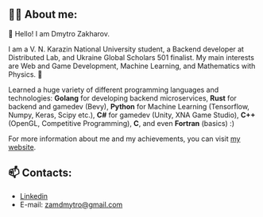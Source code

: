 ## :person_curly_hair: About me: 
👋 Hello!
I am Dmytro Zakharov. 

I am a V. N. Karazin National University student, a Backend developer at Distributed Lab, and Ukraine Global Scholars 501 finalist. 
My main interests are Web and Game Development, Machine Learning, and Mathematics with Physics. 👀

Learned a huge variety of different programming languages and technologies: **Golang** for developing backend microservices, **Rust** for backend and gamedev (Bevy), **Python** for Machine Learning (Tensorflow, Numpy, Keras, Scipy etc.), **C#** for gamedev (Unity, XNA Game Studio), **C++** (OpenGL, Competitive Programming), **C**, and even **Fortran** (basics) :)

For more information about me and my achievements, you can visit [my website](https://zakharov.netlify.app).

## 📫 Contacts: 
- [Linkedin](https://www.linkedin.com/in/zamdimon/)
- E-mail: zamdmytro@gmail.com
